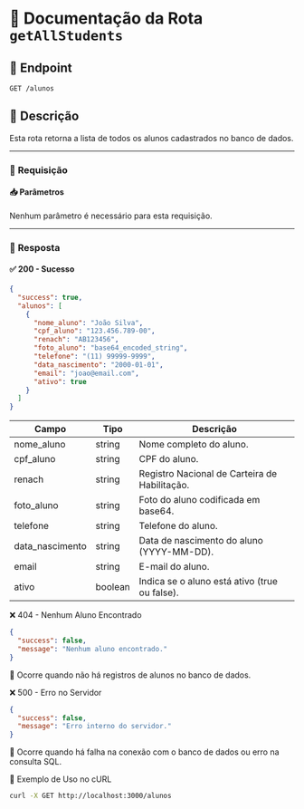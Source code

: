 # 📌 Documentação da Rota `getAllStudents`

## 📍 Endpoint  
`GET /alunos`

## 📄 Descrição  
Esta rota retorna a lista de todos os alunos cadastrados no banco de dados.

---

### 🔹 **Requisição**  

#### **📥 Parâmetros**  
Nenhum parâmetro é necessário para esta requisição.

---

### 🔸 **Resposta**  

#### ✅ **200 - Sucesso**  
```json
{
  "success": true,
  "alunos": [
    {
      "nome_aluno": "João Silva",
      "cpf_aluno": "123.456.789-00",
      "renach": "AB123456",
      "foto_aluno": "base64_encoded_string",
      "telefone": "(11) 99999-9999",
      "data_nascimento": "2000-01-01",
      "email": "joao@email.com",
      "ativo": true
    }
  ]
}
```
| Campo            | Tipo     | Descrição                                      |
|------------------|----------|------------------------------------------------|
| nome_aluno       | string   | Nome completo do aluno.                        |
| cpf_aluno        | string   | CPF do aluno.                                  |
| renach           | string   | Registro Nacional de Carteira de Habilitação.  |
| foto_aluno       | string   | Foto do aluno codificada em base64.            |
| telefone         | string   | Telefone do aluno.                             |
| data_nascimento  | string   | Data de nascimento do aluno (YYYY-MM-DD).      |
| email            | string   | E-mail do aluno.                               |
| ativo            | boolean  | Indica se o aluno está ativo (true ou false).  |

❌ 404 - Nenhum Aluno Encontrado
```json
{
  "success": false,
  "message": "Nenhum aluno encontrado."
}
```
🛑 Ocorre quando não há registros de alunos no banco de dados.

❌ 500 - Erro no Servidor
```json
{
  "success": false,
  "message": "Erro interno do servidor."
}
```
🛑 Ocorre quando há falha na conexão com o banco de dados ou erro na consulta SQL.

🚀 Exemplo de Uso no cURL
````bash
curl -X GET http://localhost:3000/alunos
````
